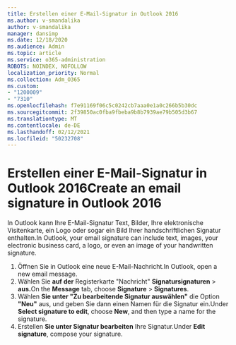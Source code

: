 ```yaml
---
title: Erstellen einer E-Mail-Signatur in Outlook 2016
ms.author: v-smandalika
author: v-smandalika
manager: dansimp
ms.date: 12/18/2020
ms.audience: Admin
ms.topic: article
ms.service: o365-administration
ROBOTS: NOINDEX, NOFOLLOW
localization_priority: Normal
ms.collection: Adm_O365
ms.custom:
- "1200009"
- "7310"
ms.openlocfilehash: f7e91169f06c5c0242cb7aaa0e1a0c266b5b30dc
ms.sourcegitcommit: 2f39850ac0fba9fbeba9b8b7939ae79b505d3b67
ms.translationtype: MT
ms.contentlocale: de-DE
ms.lasthandoff: 02/12/2021
ms.locfileid: "50232708"
---
```

# <a name="create-an-email-signature-in-outlook-2016"></a><span data-ttu-id="645ea-102">Erstellen einer E-Mail-Signatur in Outlook 2016</span><span class="sxs-lookup"><span data-stu-id="645ea-102">Create an email signature in Outlook 2016</span></span>

<span data-ttu-id="645ea-103">In Outlook kann Ihre E-Mail-Signatur Text, Bilder, Ihre elektronische Visitenkarte, ein Logo oder sogar ein Bild Ihrer handschriftlichen Signatur enthalten.</span><span class="sxs-lookup"><span data-stu-id="645ea-103">In Outlook, your email signature can include text, images, your electronic business card, a logo, or even an image of your handwritten signature.</span></span>

1. <span data-ttu-id="645ea-104">Öffnen Sie in Outlook eine neue E-Mail-Nachricht.</span><span class="sxs-lookup"><span data-stu-id="645ea-104">In Outlook, open a new email message.</span></span>
2. <span data-ttu-id="645ea-105">Wählen Sie **auf der** Registerkarte "Nachricht" **Signatursignaturen**  >  **aus.**</span><span class="sxs-lookup"><span data-stu-id="645ea-105">On the **Message** tab, choose **Signature** > **Signatures**.</span></span>
3. <span data-ttu-id="645ea-106">Wählen **Sie unter "Zu bearbeitende Signatur auswählen"** die Option **"Neu"** aus, und geben Sie dann einen Namen für die Signatur ein.</span><span class="sxs-lookup"><span data-stu-id="645ea-106">Under **Select signature to edit**, choose **New**, and then type a name for the signature.</span></span>
4. <span data-ttu-id="645ea-107">Erstellen **Sie unter Signatur bearbeiten** Ihre Signatur.</span><span class="sxs-lookup"><span data-stu-id="645ea-107">Under **Edit signature**, compose your signature.</span></span>
